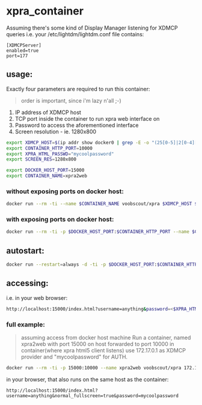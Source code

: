 # xpra_container
Assuming there's some kind of Display Manager listening for XDMCP queries
i.e. your /etc/lightdm/lightdm.conf file contains:

```
[XDMCPServer]
enabled=true
port=177
```

## usage:
Exactly four parameters are required to run this container:
> order is important, since i'm lazy n'all ;-)

  1. IP address of XDMCP host
  2. TCP port inside the container to run xpra web interface on
  3. Password to access the aforementioned interface
  4. Screen resolution - ie. 1280x800

```bash
export XDMCP_HOST=$(ip addr show docker0 | grep -E -o "(25[0-5]|2[0-4][0-9]|[01]?[0-9][0-9]?)\.(25[0-5]|2[0-4][0-9]|[01]?[0-9][0-9]?)\.(25[0-5]|2[0-4][0-9]|[01]?[0-9][0-9]?)\.(25[0-5]|2[0-4][0-9]|[01]?[0-9][0-9]?)")
export CONTAINER_HTTP_PORT=10000
export XPRA_HTML_PASSWD="mycoolpassword"
export SCREEN_RES=1280x800

export DOCKER_HOST_PORT=15000
export CONTAINER_NAME=xpra2web
```

### without exposing ports on docker host:

```bash
docker run --rm -ti --name $CONTAINER_NAME voobscout/xpra $XDMCP_HOST $CONTAINER_HTTP_PORT $XPRA_HTML_PASSWD $SCREEN_RES
```

### with exposing ports on docker host:

```bash
docker run --rm -ti -p $DOCKER_HOST_PORT:$CONTAINER_HTTP_PORT --name $CONTAINER_NAME voobscout/xpra $XDMCP_HOST $CONTAINER_HTTP_PORT $XPRA_HTML_PASSWD $SCREEN_RES
```

## autostart:

```bash
docker run --restart=always -d -ti -p $DOCKER_HOST_PORT:$CONTAINER_HTTP_PORT --name $CONTAINER_NAME voobscout/xpra $XDMCP_HOST $CONTAINER_HTTP_PORT $XPRA_HTML_PASSWD $SCREEN_RES
```

## accessing:
i.e. in your web browser:

```bash
http://localhost:15000/index.html?username=anything&password=<$XPRA_HTML_PASSWD>
```

### full example:
> assuming access from docker host machine
Run a container, named xpra2web with port 15000 on host forwarded to port 10000 in container(where xpra html5 client listens) use 172.17.0.1 as XDMCP provider and "mycoolpassword" for AUTH.

```bash
docker run --rm -ti -p 15000:10000 --name xpra2web voobscout/xpra 172.17.0.1 10000 mycoolpassword 1280x800
```

in your browser, that also runs on the same host as the container:

```
http://localhost:15000/index.html?username=anything&normal_fullscreen=true&password=mycoolpassword
```
